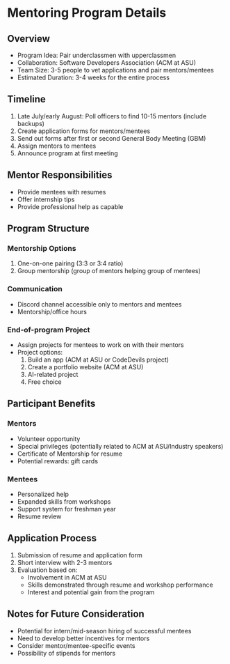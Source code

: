 # Mentoring Program Details

## Overview
- Program Idea: Pair underclassmen with upperclassmen
- Collaboration: Software Developers Association (ACM at ASU)
- Team Size: 3-5 people to vet applications and pair mentors/mentees
- Estimated Duration: 3-4 weeks for the entire process

## Timeline
1. Late July/early August: Poll officers to find 10-15 mentors (include backups)
2. Create application forms for mentors/mentees
3. Send out forms after first or second General Body Meeting (GBM)
4. Assign mentors to mentees
5. Announce program at first meeting

## Mentor Responsibilities
- Provide mentees with resumes
- Offer internship tips
- Provide professional help as capable

## Program Structure

### Mentorship Options
1. One-on-one pairing (3:3 or 3:4 ratio)
2. Group mentorship (group of mentors helping group of mentees)

### Communication
- Discord channel accessible only to mentors and mentees
- Mentorship/office hours

### End-of-program Project
- Assign projects for mentees to work on with their mentors
- Project options:
  1. Build an app (ACM at ASU or CodeDevils project)
  2. Create a portfolio website (ACM at ASU)
  3. AI-related project
  4. Free choice

## Participant Benefits

### Mentors
- Volunteer opportunity
- Special privileges (potentially related to ACM at ASU/Industry speakers)
- Certificate of Mentorship for resume
- Potential rewards: gift cards

### Mentees
- Personalized help
- Expanded skills from workshops
- Support system for freshman year
- Resume review

## Application Process
1. Submission of resume and application form
2. Short interview with 2-3 mentors
3. Evaluation based on:
   - Involvement in ACM at ASU
   - Skills demonstrated through resume and workshop performance
   - Interest and potential gain from the program

## Notes for Future Consideration
- Potential for intern/mid-season hiring of successful mentees
- Need to develop better incentives for mentors
- Consider mentor/mentee-specific events
- Possibility of stipends for mentors
